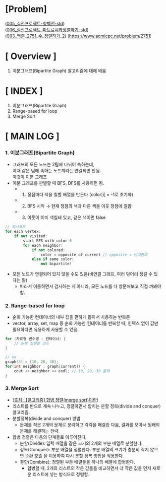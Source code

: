 # [Problem]
([005_실전프로젝트-청백전-std](../kmu_practical_programming/005_kpp_blue_white_war.cpp))   
([006_실전프로젝트-마트료시카정렬하기-std](../kmu_practical_programming/006_kpp_matryoshka.cpp))   
([003_백준_2751_수_정렬하기_2](../boj/003_boj_2751_sort_number_2.cpp)) (https://www.acmicpc.net/problem/2751)
# [ Overview ]
1. 이분그래프(Bipartite Graph) 알고리즘에 대해 배움
# [ INDEX ]
1. 이분그래프(Bipartite Graph)
2. Range-based for loop
3. Merge Sort
# [ MAIN LOG ]
### 1. 이분그래프(Bipartite Graph)
- 그래프의 모든 노드는 2팀에 나뉘어 속하는데,   
이때 같은 팀에 속하는 노드끼리는 연결되면 안됨.   
이것이 이분 그래프   
- 이분 그래프를 판별할 때 BFS, DFS를 사용하면 됨.
  - 1. 정점마다 색을 칠할 배열을 만든다 (color[i] = -1로 초기화)
  - 2. BFS 시작 → 현재 정점의 색과 다른 색을 이웃 정점에 칠함
  - 3. 이웃이 이미 색칠돼 있고, 같은 색이면 false
```cpp
// 의사코드
for each vertex:
    if not visited:
        start BFS with color 0
        for each neighbor:
            if not colored:
                color = opposite of current // opposite = 반대편의
            else if same color:
                not bipartite!
```
- 모든 노드가 연결되어 있지 않을 수도 있음(비연결 그래프, 여러 덩어리 생길 수 있다는 말)
  - 따라서 이동하면서 검사하는 게 아니라, 모든 노드를 다 방문해보고 직접 까봐야 함.

### 2. Range-based for loop
- 순회 가능한 컨테이너의 내부 값을 편하게 뽑아서 사용하는 반복문
- vector, array, set, map 등 순회 가능한 컨테이너를 반복할 때, 인덱스 없이 값만 필요하다면 유용하게 사용할 수 있음.
  
```cpp
for (자료형 변수명 : 컨테이너) {
    // 반복 실행할 코드
}

// ex
graph[3] = {10, 20, 30};
for(int neighbor : graph[current]) {
    cout << neighbor << endl; // 10, 20, 30 출력
}
```

### 3. Merge Sort
- ([출처 : [알고리즘] 합병 정렬(merge sort)이란](https://gmlwjd9405.github.io/2018/05/08/algorithm-merge-sort.html))
- 리스트를 반으로 계속 나누고, 정렬하면서 합치는 분할 정복(divide and conquer) 알고리즘.
- 분할정복(divide and conquer) 방법
  - 문제를 작은 2개의 문제로 분리하고 각각을 해결한 다음, 결과를 모아서 원래의 문제를 해결하는 전략. 
- 합병 정렬은 다음의 단계들로 이루어진다.
  - 분할(Divide): 입력 배열을 같은 크기의 2개의 부분 배열로 분할한다.
  - 정복(Conquer): 부분 배열을 정렬한다. 부분 배열의 크기가 충분히 작지 않으면 순환 호출 을 이용하여 다시 분할 정복 방법을 적용한다.
  - 결합(Combine): 정렬된 부분 배열들을 하나의 배열에 합병한다.
    - 합병할 때, 2개의 리스트의 작은 값들을 비교하면서 더 작은 값을 먼저 새로운 리스트에 넣는 방식으로 정렬함.
